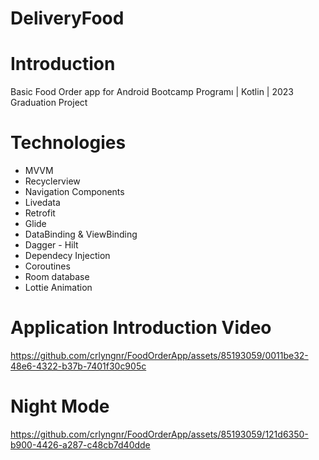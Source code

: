 # DeliveryFood
# Introduction
Basic Food Order app for Android Bootcamp Programı | Kotlin | 2023 Graduation Project 

# Technologies

* MVVM
* Recyclerview
* Navigation Components
* Livedata
* Retrofit
* Glide
* DataBinding & ViewBinding
* Dagger - Hilt
* Dependecy Injection
* Coroutines
* Room database
* Lottie Animation







# Application Introduction Video

https://github.com/crlyngnr/FoodOrderApp/assets/85193059/0011be32-48e6-4322-b37b-7401f30c905c


# Night Mode

https://github.com/crlyngnr/FoodOrderApp/assets/85193059/121d6350-b900-4426-a287-c48cb7d40dde
